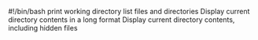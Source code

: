 #!/bin/bash
print working directory
list files and directories
Display current directory contents in a long format
Display current directory contents, including hidden files
